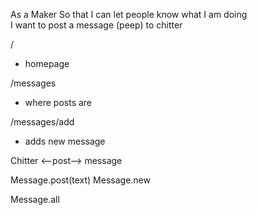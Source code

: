 As a Maker
So that I can let people know what I am doing  
I want to post a message (peep) to chitter

/
- homepage

/messages
- where posts are

/messages/add
- adds new message

Chitter <--post--> message

Message.post(text)
Message.new

Message.all


